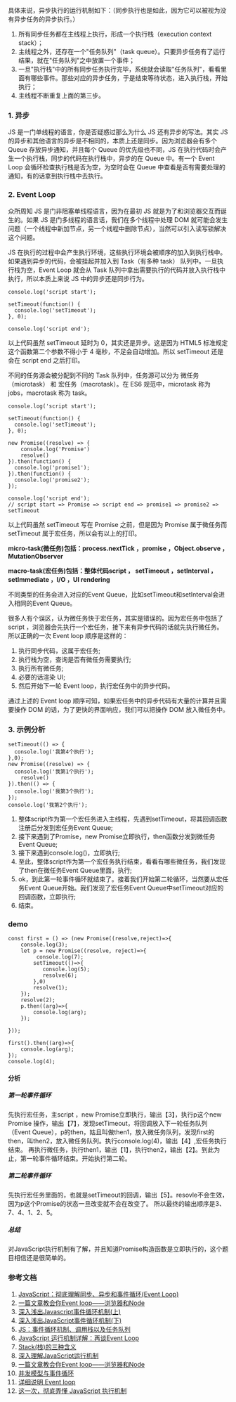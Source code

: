具体来说，异步执行的运行机制如下：（同步执行也是如此，因为它可以被视为没有异步任务的异步执行。）

1. 所有同步任务都在主线程上执行，形成一个执行栈（execution context stack）；
2. 主线程之外，还存在一个"任务队列"（task queue）。只要异步任务有了运行结果，就在"任务队列"之中放置一个事件；
3. 一旦"执行栈"中的所有同步任务执行完毕，系统就会读取"任务队列"，看看里面有哪些事件。那些对应的异步任务，于是结束等待状态，进入执行栈，开始执行；
4. 主线程不断重复上面的第三步。

### 1. 异步
JS 是一门单线程的语言，你是否疑惑过那么为什么 JS 还有异步的写法。其实 JS 的异步和其他语言的异步是不相同的，本质上还是同步。因为浏览器会有多个 Queue 存放异步通知，并且每个 Queue 的优先级也不同，JS 在执行代码时会产生一个执行栈，同步的代码在执行栈中，异步的在 Queue 中。有一个 Event Loop 会循环检查执行栈是否为空，为空时会在 Queue 中查看是否有需要处理的通知，有的话拿到执行栈中去执行。

### 2. Event Loop
众所周知 JS 是门非阻塞单线程语言，因为在最初 JS 就是为了和浏览器交互而诞生的。如果 JS 是门多线程的语言话，我们在多个线程中处理 DOM 就可能会发生问题（一个线程中新加节点，另一个线程中删除节点），当然可以引入读写锁解决这个问题。

JS 在执行的过程中会产生执行环境，这些执行环境会被顺序的加入到执行栈中。如果遇到异步的代码，会被挂起并加入到 Task（有多种 task） 队列中。一旦执行栈为空，Event Loop 就会从 Task 队列中拿出需要执行的代码并放入执行栈中执行，所以本质上来说 JS 中的异步还是同步行为。

```
console.log('script start');

setTimeout(function() {
  console.log('setTimeout');
}, 0);

console.log('script end');
```
以上代码虽然 setTimeout 延时为 0，其实还是异步。这是因为 HTML5 标准规定这个函数第二个参数不得小于 4 毫秒，不足会自动增加。所以 setTimeout 还是会在 script end 之后打印。

不同的任务源会被分配到不同的 Task 队列中，任务源可以分为 微任务（microtask） 和 宏任务（macrotask）。在 ES6 规范中，microtask 称为 jobs，macrotask 称为 task。

```
console.log('script start');

setTimeout(function() {
  console.log('setTimeout');
}, 0);

new Promise((resolve) => {
    console.log('Promise')
    resolve()
}).then(function() {
  console.log('promise1');
}).then(function() {
  console.log('promise2');
});

console.log('script end');
// script start => Promise => script end => promise1 => promise2 => setTimeout
```
以上代码虽然 setTimeout 写在 Promise 之前，但是因为 Promise 属于微任务而 setTimeout 属于宏任务，所以会有以上的打印。

**micro-task(微任务)包括：process.nextTick ，promise ，Object.observe ，MutationObserver**

**macro-task(宏任务)包括：整体代码script ， setTimeout ，setInterval ，setImmediate ，I/O ，UI rendering**

不同类型的任务会进入对应的Event Queue，比如setTimeout和setInterval会进入相同的Event Queue。

很多人有个误区，认为微任务快于宏任务，其实是错误的。因为宏任务中包括了script ，浏览器会先执行一个宏任务，接下来有异步代码的话就先执行微任务。
所以正确的一次 Event loop 顺序是这样的：

1. 执行同步代码，这属于宏任务;
2. 执行栈为空，查询是否有微任务需要执行;
3. 执行所有微任务;
4. 必要的话渲染 UI;
5. 然后开始下一轮 Event loop，执行宏任务中的异步代码。

通过上述的  Event loop 顺序可知，如果宏任务中的异步代码有大量的计算并且需要操作 DOM 的话，为了更快的界面响应，我们可以把操作 DOM 放入微任务中。

### 3. 示例分析
```
setTimeout(() => {
  console.log('我第4个执行');
},0);
new Promise((resolve) => {
  console.log('我第1个执行'); 
    resolve()
}).then(() => {
  console.log('我第3个执行');
});
console.log('我第2个执行');
```
1. 整体script作为第一个宏任务进入主线程，先遇到setTimeout，将其回调函数注册后分发到宏任务Event Queue;
2. 接下来遇到了Promise，new Promise立即执行，then函数分发到微任务Event Queue;
3. 接下来遇到console.log()，立即执行;
4. 至此，整体script作为第一个宏任务执行结束，看看有哪些微任务，我们发现了then在微任务Event Queue里面，执行;
5. ok，到此第一轮事件循环就结束了。接着我们开始第二轮循环，当然要从宏任务Event Queue开始。我们发现了宏任务Event Queue中setTimeout对应的回调函数，立即执行;
6. 结束。

### demo
```
const first = () => (new Promise((resolve,reject)=>{
    console.log(3);
    let p = new Promise((resolve, reject)=>{
         console.log(7);
        setTimeout(()=>{
           console.log(5);
           resolve(6); 
        },0)
        resolve(1);
    }); 
    resolve(2);
    p.then((arg)=>{
        console.log(arg);
    });

}));

first().then((arg)=>{
    console.log(arg);
});
console.log(4);
```
#### 分析
##### 第一轮事件循环
先执行宏任务，主script ，new Promise立即执行，输出【3】，执行p这个new Promise 操作，输出【7】，发现setTimeout，将回调放入下一轮任务队列（Event Queue），p的then，姑且叫做then1，放入微任务队列，发现first的then，叫then2，放入微任务队列。执行console.log(4)，输出【4】,宏任务执行结束。
再执行微任务，执行then1，输出【1】，执行then2，输出【2】。到此为止，第一轮事件循环结束。开始执行第二轮。
##### 第二轮事件循环
先执行宏任务里面的，也就是setTimeout的回调，输出【5】。resovle不会生效，因为p这个Promise的状态一旦改变就不会在改变了。
所以最终的输出顺序是3、7、4、1、2、5。
##### 总结
对JavaScript执行机制有了解，并且知道Promise构造函数是立即执行的，这个题目相信还是很简单的。



### 参考文档
1. [JavaScript：彻底理解同步、异步和事件循环(Event Loop)](https://segmentfault.com/a/1190000004322358)
2. [一篇文章教会你Event loop——浏览器和Node](http://web.jobbole.com/94278/)
3. [深入浅出Javascript事件循环机制(上)](https://zhuanlan.zhihu.com/p/26229293)
4. [深入浅出JavaScript事件循环机制(下)](https://zhuanlan.zhihu.com/p/26238030)
5. [JS：事件循环机制、调用栈以及任务队列](https://blog.csdn.net/qq_31628337/article/details/71056294)
6. [JavaScript 运行机制详解：再谈Event Loop](http://www.ruanyifeng.com/blog/2014/10/event-loop.html)
7. [Stack(栈)的三种含义](http://www.ruanyifeng.com/blog/2013/11/stack.html)
8. [深入理解JavaScript运行机制](https://blog.csdn.net/Amos_liu/article/details/53560434)
9. [一篇文章教会你Event loop——浏览器和Node](http://web.jobbole.com/94278/)
10. [并发模型与事件循环](https://developer.mozilla.org/zh-CN/docs/Web/JavaScript/EventLoop)
11. [详细说明 Event loop](https://juejin.im/post/5aa8a07cf265da238a3022a4#heading-4)
12. [这一次，彻底弄懂 JavaScript 执行机制](https://juejin.im/post/59e85eebf265da430d571f89)
